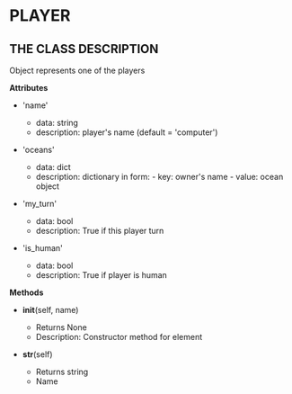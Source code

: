 # PLAYER

## THE CLASS DESCRIPTION

Object represents one of the players

__Attributes__
* 'name'
  - data: string
  - description: player's name (default = 'computer')

* 'oceans'
  - data: dict
  - description: dictionary in form:
        - key: owner's name
        - value: ocean object

* 'my_turn'
    - data: bool
    - description: True if this player turn

* 'is_human'
    - data: bool
    - description: True if player is human

__Methods__
* __init__(self, name)
  - Returns None
  - Description: Constructor method for element

* __str__(self)
  - Returns string
  - Name
